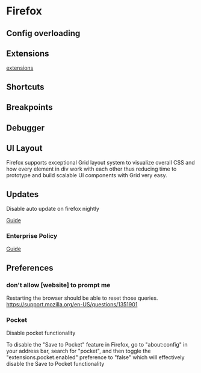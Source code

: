 # Firefox

## Config overloading

## Extensions

[extensions](tools/browsers/extensions.md)

## Shortcuts

## Breakpoints

## Debugger

## UI Layout

Firefox supports exceptional Grid layout system to visualize overall CSS and how every element in div work with each other thus reducing time to prototype and build scalable UI components with Grid very easy.

## Updates

Disable auto update on firefox nightly

[Guide](https://techsupportwhale.com/disable-firefox-auto-update/)

### Enterprise Policy

[Guide](https://www.journeybytes.com/disable-firefox-quantum-updates/)


## Preferences

### don't allow [website] to prompt me
Restarting the browser should be able to reset those queries.
https://support.mozilla.org/en-US/questions/1351901


### Pocket

Disable pocket functionality

To disable the "Save to Pocket" feature in Firefox, go to "about:config" in your address bar, search for "pocket", and then toggle the "extensions.pocket.enabled" preference to "false" which will effectively disable the Save to Pocket functionality
